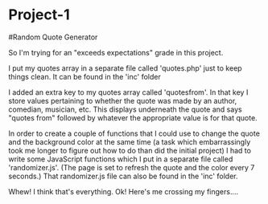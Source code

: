 # Project-1
#Random Quote Generator

So I'm trying for an "exceeds expectations" grade in this project.

I put my quotes array in a separate file called 'quotes.php' just to
keep things clean. It can be found in the 'inc' folder

I added an extra key to my quotes array called 'quotesfrom'. In that key I
store values pertaining to whether the quote was made by an author, comedian,
musician, etc.  This displays underneath the quote and says "quotes from"
followed by whatever the appropriate value is for that quote.

In order to create a couple of functions that I could use to change the quote and
the background color at the same time (a task which embarrassingly took me longer
to figure out how to do than did the initial project) I had to write some JavaScript
functions which I put in a separate file called 'randomizer.js'. (The page is set to refresh the quote and the color every 7 seconds.) That randomizer.js file can
also be found in the 'inc' folder.

Whew! I think that's everything.  Ok! Here's me crossing my fingers....
